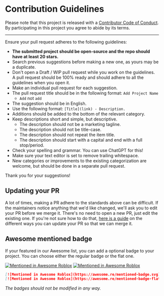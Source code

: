 # Contribution Guidelines

Please note that this project is released with a [Contributor Code of Conduct](code-of-conduct.md). By participating in this project you agree to abide by its terms.

---

Ensure your pull request adheres to the following guidelines:

- **The submitted project should be open-source and the repo should have at least 20 stars.**
- Search previous suggestions before making a new one, as yours may be a duplicate.
- Don't open a Draft / WIP pull request while you work on the guidelines. A pull request should be 100% ready and should adhere to all the guidelines when you open it.
- Make an individual pull request for each suggestion.
- The pull request title should be in the following format: `Add Project Name`
	- `Add` not `add`
- The suggestion should be in English.
- Use the following format: `[Title](link) - Description.`
- Additions should be added to the bottom of the relevant category.
- Keep descriptions short and simple, but descriptive.
	- The description should not be a marketing tagline.
	- The description should not be title-case.
	- The description should not repeat the item title.
	- The description should start with a capital and end with a full stop/period.
- Check your spelling and grammar. You can use ChatGPT for this!
- Make sure your text editor is set to remove trailing whitespace.
- New categories or improvements to the existing categorization are welcome, but should be done in a separate pull request.

Thank you for your suggestions!

## Updating your PR

A lot of times, making a PR adhere to the standards above can be difficult. If the maintainers notice anything that we'd like changed, we'll ask you to edit your PR before we merge it. There's no need to open a new PR, just edit the existing one. If you're not sure how to do that, [here is a guide](https://github.com/RichardLitt/knowledge/blob/master/github/amending-a-commit-guide.md) on the different ways you can update your PR so that we can merge it.

## Awesome mentioned badge

If your featured in our Awesome list, you can add a optional badge to your project. You can choose either the regular badge or the flat one.

[![Mentioned in Awesome Roblox](https://awesome.re/mentioned-badge.svg)](https://github.com/awesome-roblox/awesome-roblox)
[![Mentioned in Awesome Roblox](https://awesome.re/mentioned-badge-flat.svg)](https://github.com/awesome-roblox/awesome-roblox)

```md
[![Mentioned in Awesome Roblox](https://awesome.re/mentioned-badge.svg)](https://github.com/awesome-roblox/awesome-roblox)
[![Mentioned in Awesome Roblox](https://awesome.re/mentioned-badge-flat.svg)](https://github.com/awesome-roblox/awesome-roblox)
```

*The badges should not be modified in any way.*
